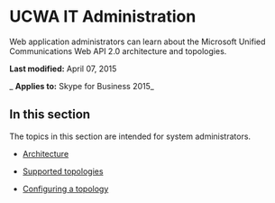 
# UCWA IT Administration
Web application administrators can learn about the Microsoft Unified Communications Web API 2.0 architecture and topologies.

 **Last modified:** April 07, 2015

 _ **Applies to:** Skype for Business 2015_

## In this section

The topics in this section are intended for system administrators.


- [Architecture](Architecture.md)
    
- [Supported topologies](SupportedTopologies.md)
    
- [Configuring a topology](ConfiguringATopology.md)
    
